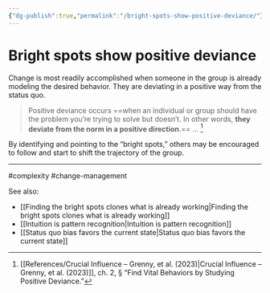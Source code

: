 ```yaml
---
{"dg-publish":true,"permalink":"/bright-spots-show-positive-deviance/"}
---
```


# Bright spots show positive deviance

Change is most readily accomplished when someone in the group is already modeling the desired behavior. They are deviating in a positive way from the status quo.

> Positive deviance occurs ==when an individual or group should have the problem you’re trying to solve but doesn’t. In other words, **they deviate from the norm in a positive direction**.== … [^1]

By identifying and pointing to the “bright spots,” others may be encouraged to follow and start to shift the trajectory of the group.

---
#complexity #change-management 

See also:
- [[Finding the bright spots clones what is already working\|Finding the bright spots clones what is already working]]
- [[Intuition is pattern recognition\|Intuition is pattern recognition]]
- [[Status quo bias favors the current state\|Status quo bias favors the current state]]

[^1]: [[References/Crucial Influence – Grenny, et al. (2023)\|Crucial Influence – Grenny, et al. (2023)]], ch. 2, § “Find Vital Behaviors by Studying Positive Deviance.”

